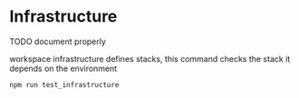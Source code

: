 # Infrastructure

TODO document properly

workspace infrastructure defines stacks, this command checks the stack
it depends on the environment

```sh
npm run test_infrastructure
```
